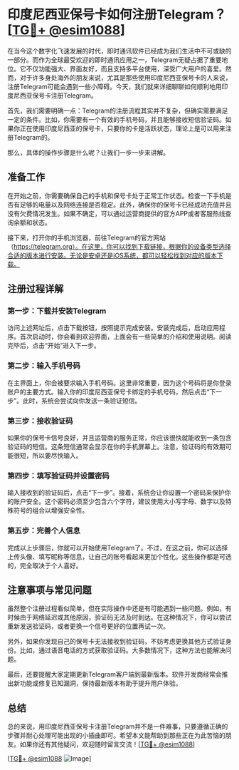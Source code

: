 # 印度尼西亚保号卡如何注册Telegram？[[TG💪+ @esim1088](https://t.me/s/esim1088)]

在当今这个数字化飞速发展的时代，即时通讯软件已经成为我们生活中不可或缺的一部分。而作为全球最受欢迎的即时通讯应用之一，Telegram无疑占据了重要地位。它不仅功能强大、界面友好，而且支持多平台使用，深受广大用户的喜爱。然而，对于许多身处海外的朋友来说，尤其是那些使用印度尼西亚保号卡的人来说，注册Telegram可能会遇到一些小障碍。今天，我们就来详细聊聊如何顺利地用印度尼西亚保号卡注册Telegram。

首先，我们需要明确一点：Telegram的注册流程其实并不复杂，但确实需要满足一定的条件。比如，你需要有一个有效的手机号码，并且能够接收短信验证码。如果你正在使用印度尼西亚的保号卡，只要你的卡是活跃状态，理论上是可以用来注册Telegram的。

那么，具体的操作步骤是什么呢？让我们一步一步来讲解。

## 准备工作

在开始之前，你需要确保自己的手机和保号卡处于正常工作状态。检查一下手机是否有足够的电量以及网络连接是否稳定。此外，确保你的保号卡已经成功充值并且没有欠费情况发生。如果不确定，可以通过运营商提供的官方APP或者客服热线查询余额和状态。

接下来，打开你的手机浏览器，前往Telegram的官方网站（https://telegram.org）。在这里，你可以找到下载链接，根据你的设备类型选择合适的版本进行安装。无论是安卓还是iOS系统，都可以轻松找到对应的版本下载。

## 注册过程详解

### 第一步：下载并安装Telegram

访问上述网址后，点击下载按钮，按照提示完成安装。安装完成后，启动应用程序。首次启动时，你会看到欢迎界面，上面会有一些简单的介绍和使用说明。阅读完毕后，点击“开始”进入下一步。

### 第二步：输入手机号码

在主界面上，你会被要求输入手机号码。这里非常重要，因为这个号码将是你登录账户的主要方式。输入你的印度尼西亚保号卡绑定的手机号码，然后点击“下一步”。此时，系统会尝试向你发送一条验证短信。

### 第三步：接收验证码

如果你的保号卡信号良好，并且运营商的服务正常，你应该很快就能收到一条包含验证码的短信。这条短信通常会显示在你的手机屏幕上。注意，验证码的有效期可能很短，所以要尽快输入。

### 第四步：填写验证码并设置密码

输入接收到的验证码后，点击“下一步”。接着，系统会让你设置一个密码来保护你的账户安全。这个密码必须至少包含六个字符，建议使用大小写字母、数字以及特殊符号的组合以增强安全性。

### 第五步：完善个人信息

完成以上步骤后，你就可以开始使用Telegram了。不过，在这之前，你可以选择上传头像、填写昵称等信息，让自己的账号看起来更加个性化。这些操作都是可选的，完全取决于个人喜好。

## 注意事项与常见问题

虽然整个注册过程看似简单，但在实际操作中还是有可能遇到一些问题。例如，有时候由于网络延迟或其他原因，验证码无法及时到达。在这种情况下，你可以尝试重新发送验证码，或者更换一个信号更好的位置再试一次。

另外，如果你发现自己的保号卡无法接收到验证码，不妨考虑更换其他方式验证身份。比如，通过语音电话的方式获取验证码。大多数情况下，这种方法也能解决问题。

最后，还要提醒大家定期更新Telegram客户端到最新版本。软件开发商经常会推出新功能或修复已知漏洞，保持最新版本有助于提升用户体验。

## 总结

总的来说，用印度尼西亚保号卡注册Telegram并不是一件难事，只要遵循正确的步骤并耐心处理可能出现的小插曲即可。希望本文能帮助到那些正在为此苦恼的朋友。如果你还有其他疑问，欢迎随时留言交流！[[TG💪+ @esim1088](https://t.me/s/esim1088)]

[[TG💪+ @esim1088](https://t.me/s/esim1088) ![Image](https://i.postimg.cc/4NQfJmqS/Snipaste-2025-05-13-00-14-12.png)]